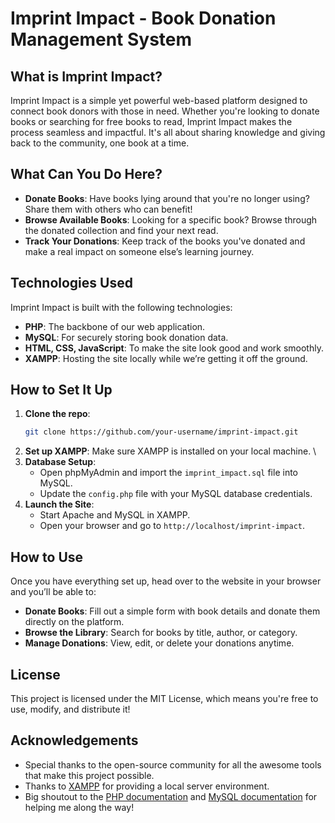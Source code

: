 # Imprint Impact - Book Donation Management System

## What is Imprint Impact?
Imprint Impact is a simple yet powerful web-based platform designed to connect book donors with those in need. Whether you're looking to donate books or searching for free books to read, Imprint Impact makes the process seamless and impactful. It's all about sharing knowledge and giving back to the community, one book at a time.

## What Can You Do Here?
- **Donate Books**: Have books lying around that you're no longer using? Share them with others who can benefit!
- **Browse Available Books**: Looking for a specific book? Browse through the donated collection and find your next read.
- **Track Your Donations**: Keep track of the books you've donated and make a real impact on someone else’s learning journey.

## Technologies Used
Imprint Impact is built with the following technologies:
- **PHP**: The backbone of our web application.
- **MySQL**: For securely storing book donation data.
- **HTML, CSS, JavaScript**: To make the site look good and work smoothly.
- **XAMPP**: Hosting the site locally while we’re getting it off the ground.

## How to Set It Up
1. **Clone the repo**:
   ```bash
   git clone https://github.com/your-username/imprint-impact.git
   ```
2. **Set up XAMPP**: Make sure XAMPP is installed on your local machine. \
3. **Database Setup**: 
   - Open phpMyAdmin and import the `imprint_impact.sql` file into MySQL.
   - Update the `config.php` file with your MySQL database credentials.
4. **Launch the Site**:
   - Start Apache and MySQL in XAMPP.
   - Open your browser and go to `http://localhost/imprint-impact`.

## How to Use
Once you have everything set up, head over to the website in your browser and you’ll be able to:
- **Donate Books**: Fill out a simple form with book details and donate them directly on the platform.
- **Browse the Library**: Search for books by title, author, or category.
- **Manage Donations**: View, edit, or delete your donations anytime.
## License
This project is licensed under the MIT License, which means you're free to use, modify, and distribute it!

## Acknowledgements
- Special thanks to the open-source community for all the awesome tools that make this project possible.
- Thanks to [XAMPP](https://www.apachefriends.org/index.html) for providing a local server environment.
- Big shoutout to the [PHP documentation](https://www.php.net/manual/en/) and [MySQL documentation](https://dev.mysql.com/doc/) for helping me along the way!
